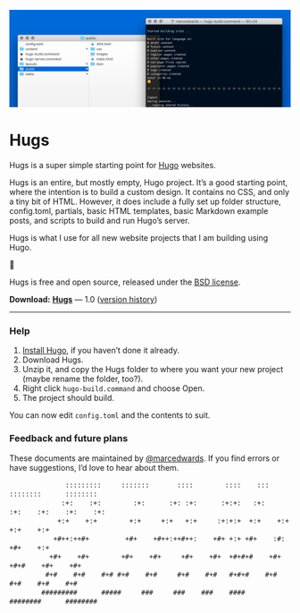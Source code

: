 ![](Help/images/hugs-hero.png)

# Hugs

Hugs is a super simple starting point for [Hugo](http://gohugo.io) websites.

Hugs is an entire, but mostly empty, Hugo project. It’s a good starting point, where the intention is to build a custom design. It contains no CSS, and only a tiny bit of HTML. However, it does include a fully set up folder structure, config.toml, partials, basic HTML templates, basic Markdown example posts, and scripts to build and run Hugo’s server.

Hugs is what I use for all new website projects that I am building using Hugo.

🤗

Hugs is free and open source, released under the [BSD license](https://github.com/bjango/Hugs/blob/master/Help/License.md).

**Download:** **[Hugs](https://github.com/bjango/Hugs/archive/master.zip)** — 1.0 ([version history](https://github.com/bjango/Hugs/blob/master/Help/Version%20History.md))

-----

### Help

1. [Install Hugo](http://gohugo.io/getting-started/quick-start/), if you haven’t done it already.
2. Download Hugs.
3. Unzip it, and copy the Hugs folder to where you want your new project (maybe rename the folder, too?).
4. Right click `hugo-build.command` and choose Open.
5. The project should build.

You can now edit `config.toml` and the contents to suit.

### Feedback and future plans

These documents are maintained by [@marcedwards](https://twitter.com/marcedwards). If you find errors or have suggestions, I’d love to hear about them.

```
              :::::::::     :::::::       ::::        ::::    :::     ::::::::      :::::::: 
             :+:    :+:        :+:      :+: :+:      :+:+:   :+:    :+:    :+:    :+:    :+: 
            +:+    +:+        +:+     +:+   +:+     :+:+:+  +:+    +:+           +:+    +:+  
           +#++:++#+         +#+    +#++:++#++:    +#+ +:+ +#+    :#:           +#+    +:+   
          +#+    +#+        +#+    +#+     +#+    +#+  +#+#+#    +#+   +#+#    +#+    +#+    
         #+#    #+#    #+# #+#    #+#     #+#    #+#   #+#+#    #+#    #+#    #+#    #+#     
        #########      #####     ###     ###    ###    ####     ########      ######## 
```